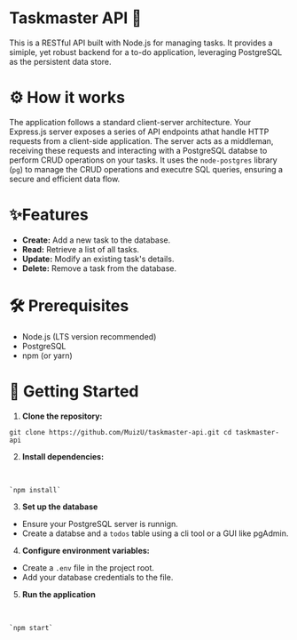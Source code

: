 # Taskmaster API 🚀

This is a RESTful API built with Node.js for managing tasks. It provides a simiple, yet robust backend for a to-do application, leveraging PostgreSQL as the persistent data store.


# ⚙️ How it works
The application follows a standard client-server architecture. Your Express.js server exposes a series of API endpoints athat handle HTTP requests from a client-side application. The server acts as a middleman, receiving these requests and interacting with a PostgreSQL databse to perform CRUD operations on your tasks. It uses the `node-postgres` library (`pg`) to manage the CRUD operations and executre SQL queries, ensuring a secure and efficient data flow.

# ✨Features

* **Create:** Add a new task to the database.
* **Read:** Retrieve a list of all tasks.
* **Update:** Modify an existing task's details.
* **Delete:** Remove a task from the database.

# 🛠️ Prerequisites

* Node.js (LTS version recommended)
* PostgreSQL
* npm (or yarn)


# 🚀 Getting Started

1. **Clone the repository:**

`git clone https://github.com/MuizU/taskmaster-api.git
cd taskmaster-api`

2. **Install dependencies:**
<br>

    `npm install`

3. **Set up the database**
* Ensure your PostgreSQL server is runnign.
* Create a databse and a `todos` table using a cli tool or a GUI like pgAdmin.

4. **Configure environment variables:**
* Create a `.env` file in the project root.
* Add your database credentials to the file.

5. **Run the application**
<br>

    `npm start`
